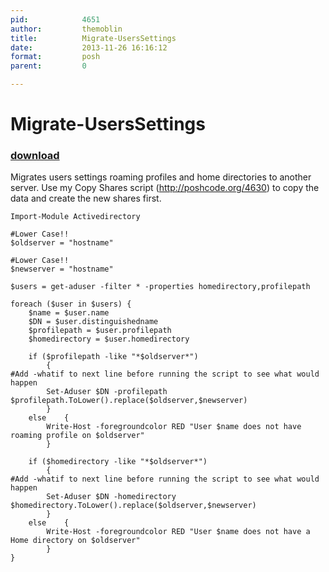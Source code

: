 ```yaml
---
pid:            4651
author:         themoblin
title:          Migrate-UsersSettings
date:           2013-11-26 16:16:12
format:         posh
parent:         0

---
```


# Migrate-UsersSettings

### [download](Scripts\4651.ps1)

Migrates users settings roaming profiles and home directories to another server.
Use my Copy Shares script (http://poshcode.org/4630) to copy the data and create the new shares first.

```posh
Import-Module Activedirectory

#Lower Case!!
$oldserver = "hostname"

#Lower Case!!
$newserver = "hostname"

$users = get-aduser -filter * -properties homedirectory,profilepath

foreach ($user in $users) {
	$name = $user.name
	$DN = $user.distinguishedname
	$profilepath = $user.profilepath
	$homedirectory = $user.homedirectory

	if ($profilepath -like "*$oldserver*")
		{
#Add -whatif to next line before running the script to see what would happen
		Set-Aduser $DN -profilepath $profilepath.ToLower().replace($oldserver,$newserver)
		}
	else	{
		Write-Host -foregroundcolor RED "User $name does not have roaming profile on $oldserver"
		}

	if ($homedirectory -like "*$oldserver*")
		{
#Add -whatif to next line before running the script to see what would happen
		Set-Aduser $DN -homedirectory $homedirectory.ToLower().replace($oldserver,$newserver)
		}
	else	{
		Write-Host -foregroundcolor RED "User $name does not have a Home directory on $oldserver"
		}
}

```
